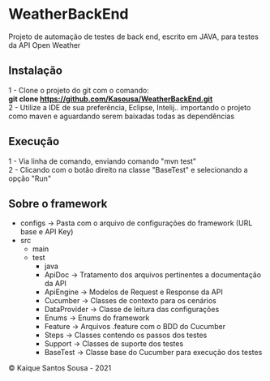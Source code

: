 # WeatherBackEnd  
Projeto de automação de testes de back end, escrito em JAVA, para testes da API Open Weather  

## Instalação  

1 - Clone o projeto do git com o comando:  
**git clone https://github.com/Kasousa/WeatherBackEnd.git**  
2 - Utilize a IDE de sua preferência, Eclipse, Intelij.. importando o projeto como maven e aguardando serem baixadas todas as dependências  

## Execução

1 - Via linha de comando, enviando comando "mvn test"  
2 - Clicando com o botão direito na classe "BaseTest" e selecionando a opção "Run"  

## Sobre o framework  

- configs -> Pasta com o arquivo de configurações do framework (URL base e API Key)
- src 
    - main  
    - test
        - java 
        - ApiDoc -> Tratamento dos arquivos pertinentes a documentação da API
        - ApiEngine -> Modelos de Request e Response da API
        - Cucumber -> Classes de contexto para os cenários
        - DataProvider -> Classe de leitura das configurações
        - Enums -> Enums do framework
        - Feature -> Arquivos .feature com o BDD do Cucumber
        - Steps -> Classes contendo os passos dos testes
        - Support -> Classes de suporte dos testes 
        - BaseTest -> Classe base do Cucumber para execução dos testes












&copy; Kaique Santos Sousa - 2021
